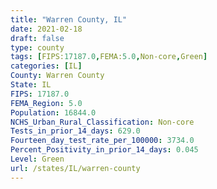 ```yaml
---
title: "Warren County, IL"
date: 2021-02-18
draft: false
type: county
tags: [FIPS:17187.0,FEMA:5.0,Non-core,Green]
categories: [IL]
County: Warren County
State: IL
FIPS: 17187.0
FEMA_Region: 5.0
Population: 16844.0
NCHS_Urban_Rural_Classification: Non-core
Tests_in_prior_14_days: 629.0
Fourteen_day_test_rate_per_100000: 3734.0
Percent_Positivity_in_prior_14_days: 0.045
Level: Green
url: /states/IL/warren-county
---
```




